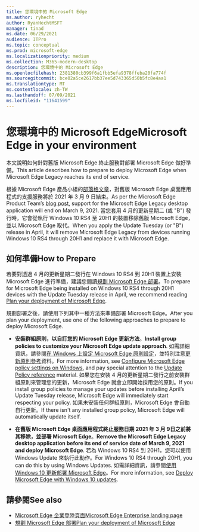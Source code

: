 ```yaml
---
title: 您環境中的 Microsoft Edge
ms.author: ryhecht
author: RyanHechtMSFT
manager: tinad
ms.date: 06/29/2021
audience: ITPro
ms.topic: conceptual
ms.prod: microsoft-edge
ms.localizationpriority: medium
ms.collection: M365-modern-desktop
description: 您環境中的 Microsoft Edge
ms.openlocfilehash: 2381380cb399f6a1fbb5efa9378ffeba20fa774f
ms.sourcegitcommit: bce02a5ce2617bb37ee5d743365d50b5fc8e4aa1
ms.translationtype: MT
ms.contentlocale: zh-TW
ms.lasthandoff: 07/09/2021
ms.locfileid: "11641599"
---
```

# <a name="microsoft-edge-in-your-environment"></a><span data-ttu-id="f53cb-103">您環境中的 Microsoft Edge</span><span class="sxs-lookup"><span data-stu-id="f53cb-103">Microsoft Edge in your environment</span></span>

<span data-ttu-id="f53cb-104">本文說明如何針對舊版 Microsoft Edge 終止服務對部署 Microsoft Edge 做好準備。</span><span class="sxs-lookup"><span data-stu-id="f53cb-104">This article describes how to prepare to deploy Microsoft Edge when Microsoft Edge Legacy reaches its end of service.</span></span>

<span data-ttu-id="f53cb-105">根據 Microsoft Edge 產品小組的[部落格文章](https://aka.ms/EdgeLegacyEOS)，對舊版 Microsoft Edge 桌面應用程式的支援服務將於 2021 年 3 月 9 日結束。</span><span class="sxs-lookup"><span data-stu-id="f53cb-105">As per the Microsoft Edge Product Team’s [blog post](https://aka.ms/EdgeLegacyEOS), support for the Microsoft Edge Legacy desktop application will end on March 9, 2021.</span></span> <span data-ttu-id="f53cb-106">當您套用 4 月的更新星期二 (或 "B") 發行時，它會從執行 Windows 10 RS4 至 20H1 的裝置移除舊版 Microsoft Edge，並以 Microsoft Edge 取代。</span><span class="sxs-lookup"><span data-stu-id="f53cb-106">When you apply the Update Tuesday (or "B") release in April, it will remove Microsoft Edge Legacy from devices running Windows 10 RS4 through 20H1 and replace it with Microsoft Edge.</span></span>

## <a name="how-to-prepare"></a><span data-ttu-id="f53cb-107">如何準備</span><span class="sxs-lookup"><span data-stu-id="f53cb-107">How to Prepare</span></span>

<span data-ttu-id="f53cb-108">若要對透過 4 月的更新星期二發行在 Windows 10 RS4 到 20H1 裝置上安裝 Microsoft Edge 進行準備，建議您閱讀[規劃 Microsoft Edge 部署](deploy-edge-plan-deployment.md)。</span><span class="sxs-lookup"><span data-stu-id="f53cb-108">To prepare for Microsoft Edge being installed on Windows 10 RS4 through 20H1 devices with the Update Tuesday release in April, we recommend reading [Plan your deployment of Microsoft Edge](deploy-edge-plan-deployment.md).</span></span>

<span data-ttu-id="f53cb-109">規劃部署之後，請使用下列其中一種方法來準備部署 Microsoft Edge。</span><span class="sxs-lookup"><span data-stu-id="f53cb-109">After you plan your deployment, use one of the following approaches to prepare to deploy Microsoft Edge.</span></span>

- <span data-ttu-id="f53cb-110">**安裝群組原則，以自訂您的 Microsoft Edge 更新方法**。</span><span class="sxs-lookup"><span data-stu-id="f53cb-110">**Install group policies to customize your Microsoft Edge update approach**.</span></span> <span data-ttu-id="f53cb-111">如需詳細資訊，請參閱[在 Windows 上設定 Microsoft Edge 原則設定](configure-microsoft-edge.md)，並特別注意[更新原則參考](microsoft-edge-update-policies.md)資料。</span><span class="sxs-lookup"><span data-stu-id="f53cb-111">For more information, see [Configure Microsoft Edge policy settings on Windows](configure-microsoft-edge.md), and pay special attention to the [Update Policy reference](microsoft-edge-update-policies.md) material.</span></span> <span data-ttu-id="f53cb-112">如果您在安裝 4 月的更新星期二發行之前安裝群組原則來管理您的更新，Microsoft Edge 就會立即開始採用您的原則。</span><span class="sxs-lookup"><span data-stu-id="f53cb-112">If you install group policies to manage your updates before installing April’s Update Tuesday release, Microsoft Edge will immediately start respecting your policy.</span></span> <span data-ttu-id="f53cb-113">如果未安裝任何群組原則，Microsoft Edge 會自動自行更新。</span><span class="sxs-lookup"><span data-stu-id="f53cb-113">If there isn't any installed group policy, Microsoft Edge will automatically update itself.</span></span>

- <span data-ttu-id="f53cb-114">**在舊版 Microsoft Edge 桌面應用程式終止服務日期 2021 年 3 月 9日之前將其移除，並部署 Microsoft Edge**。</span><span class="sxs-lookup"><span data-stu-id="f53cb-114">**Remove the Microsoft Edge Legacy desktop application before its end of service date of March 9, 2021 and deploy Microsoft Edge**.</span></span> <span data-ttu-id="f53cb-115">若為 Windows 10 RS4 到 20H1，您可以使用 Windows Update 來執行此動作。</span><span class="sxs-lookup"><span data-stu-id="f53cb-115">For Windows 10 RS4 through 20H1, you can do this by using Windows Updates.</span></span> <span data-ttu-id="f53cb-116">如需詳細資訊，請參閱[使用 Windows 10 更新部署 Microsoft Edge](deploy-edge-with-windows-10-updates.md)。</span><span class="sxs-lookup"><span data-stu-id="f53cb-116">For more information, see [Deploy Microsoft Edge with Windows 10 updates](deploy-edge-with-windows-10-updates.md).</span></span>

## <a name="see-also"></a><span data-ttu-id="f53cb-117">請參閱</span><span class="sxs-lookup"><span data-stu-id="f53cb-117">See also</span></span>

- [<span data-ttu-id="f53cb-118">Microsoft Edge 企業登陸頁面</span><span class="sxs-lookup"><span data-stu-id="f53cb-118">Microsoft Edge Enterprise landing page</span></span>](https://aka.ms/EdgeEnterprise)
- [<span data-ttu-id="f53cb-119">規劃 Microsoft Edge 部署</span><span class="sxs-lookup"><span data-stu-id="f53cb-119">Plan your deployment of Microsoft Edge</span></span>](deploy-edge-plan-deployment.md)